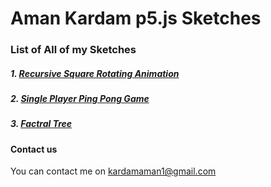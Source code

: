 # Aman Kardam p5.js Sketches 
### List of All of my Sketches
##### 1. [Recursive Square Rotating Animation](https://amankardam.github.io/P5-Javascript-Sketches/Reus_sq/) 
##### 2. [Single Player Ping Pong Game](https://amankardam.github.io/P5-Javascript-Sketches/pin_pong/)
##### 3. [Factral Tree](https://amankardam.github.io/P5-Javascript-Sketches/f/)

#### Contact us
You can contact me on kardamaman1@gmail.com
